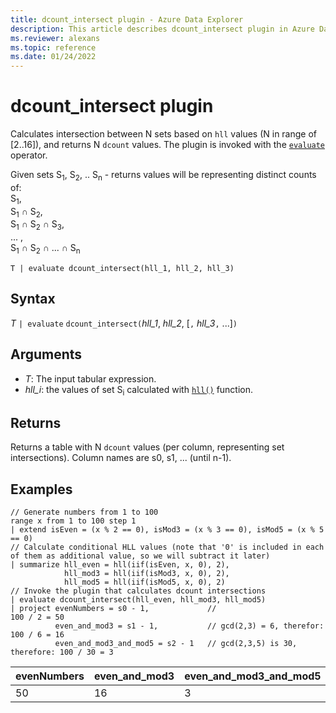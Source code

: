 ```yaml
---
title: dcount_intersect plugin - Azure Data Explorer
description: This article describes dcount_intersect plugin in Azure Data Explorer.
ms.reviewer: alexans
ms.topic: reference
ms.date: 01/24/2022
---
```

# dcount_intersect plugin

Calculates intersection between N sets based on `hll` values (N in range of [2..16]), and returns N `dcount` values. The plugin is invoked with the [`evaluate`](evaluateoperator.md) operator.

Given sets S<sub>1</sub>, S<sub>2</sub>, .. S<sub>n</sub> - returns values will be representing distinct counts of:  
S<sub>1</sub>,  
S<sub>1</sub> ∩ S<sub>2</sub>,  
S<sub>1</sub> ∩ S<sub>2</sub> ∩ S<sub>3</sub>,  
... ,  
S<sub>1</sub> ∩ S<sub>2</sub> ∩ ... ∩ S<sub>n</sub>

```kusto
T | evaluate dcount_intersect(hll_1, hll_2, hll_3)
```

## Syntax

*T* `| evaluate` `dcount_intersect(`*hll_1*, *hll_2*, [`,` *hll_3*`,` ...]`)`

## Arguments

* *T*: The input tabular expression.
* *hll_i*: the values of set S<sub>i</sub> calculated with [`hll()`](./hll-aggfunction.md) function.

## Returns

Returns a table with N `dcount` values (per column, representing set intersections).
Column names are s0, s1, ... (until n-1).

## Examples

<!-- csl: https://help.kusto.windows.net/Samples -->
```kusto
// Generate numbers from 1 to 100
range x from 1 to 100 step 1
| extend isEven = (x % 2 == 0), isMod3 = (x % 3 == 0), isMod5 = (x % 5 == 0)
// Calculate conditional HLL values (note that '0' is included in each of them as additional value, so we will subtract it later)
| summarize hll_even = hll(iif(isEven, x, 0), 2),
            hll_mod3 = hll(iif(isMod3, x, 0), 2),
            hll_mod5 = hll(iif(isMod5, x, 0), 2) 
// Invoke the plugin that calculates dcount intersections         
| evaluate dcount_intersect(hll_even, hll_mod3, hll_mod5)
| project evenNumbers = s0 - 1,             //                             100 / 2 = 50
          even_and_mod3 = s1 - 1,           // gcd(2,3) = 6, therefor:     100 / 6 = 16
          even_and_mod3_and_mod5 = s2 - 1   // gcd(2,3,5) is 30, therefore: 100 / 30 = 3 
```

|evenNumbers|even_and_mod3|even_and_mod3_and_mod5|
|---|---|---|
|50|16|3|
